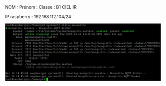 NOM : 
Prénom : 
Classe : B1 CIEL IR

IP raspberry : 192.168.112.104/24

<img src="image/status-mosquitto.png">
